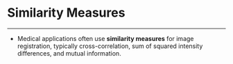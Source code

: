 # Similarity Measures
---
* Medical applications often use **similarity measures** for image registration, typically cross-correlation, sum of squared intensity differences, and mutual information.